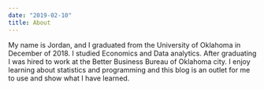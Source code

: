 ```yaml
---
date: "2019-02-10"
title: About
---
```


My name is Jordan, and I graduated from the University of Oklahoma in December of 2018. I studied Economics and Data analytics. After graduating I was hired to work at the Better Business Bureau of Oklahoma city. I enjoy learning about statistics and programming and this blog is an outlet for me to use and show what I have learned. 